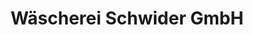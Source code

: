---
title: "Wäscherei Schwider GmbH"
url: /dissen-am-teutoburger-wald/waescherei-schwider-gmbh/
shop: Wäscherei
---